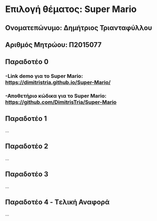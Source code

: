 # Επιλογή θέματος: Super Mario

## Ονοματεπώνυμο: Δημήτριος Τριανταφύλλου
## Αριθμός Μητρώου: Π2015077

## Παραδοτέο 0

### -Link demo για το Super Mario: https://dimitristria.github.io/Super-Mario/
### -Αποθετήριο κώδικα για το Super Mario: https://github.com/DimitrisTria/Super-Mario

## Παραδοτέο 1
...
## Παραδοτέο 2
...
## Παραδοτέο 3
...
## Παραδοτέο 4 - Tελική Αναφορά
...
